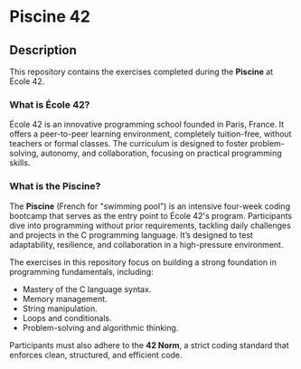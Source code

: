 # Piscine 42

## Description

This repository contains the exercises completed during the **Piscine** at École 42.

### What is École 42?

École 42 is an innovative programming school founded in Paris, France. It offers a peer-to-peer learning environment, completely tuition-free, without teachers or formal classes. The curriculum is designed to foster problem-solving, autonomy, and collaboration, focusing on practical programming skills.

### What is the Piscine?

The **Piscine** (French for "swimming pool") is an intensive four-week coding bootcamp that serves as the entry point to École 42's program. Participants dive into programming without prior requirements, tackling daily challenges and projects in the C programming language. It’s designed to test adaptability, resilience, and collaboration in a high-pressure environment.

The exercises in this repository focus on building a strong foundation in programming fundamentals, including:
- Mastery of the C language syntax.
- Memory management.
- String manipulation.
- Loops and conditionals.
- Problem-solving and algorithmic thinking.

Participants must also adhere to the **42 Norm**, a strict coding standard that enforces clean, structured, and efficient code.
